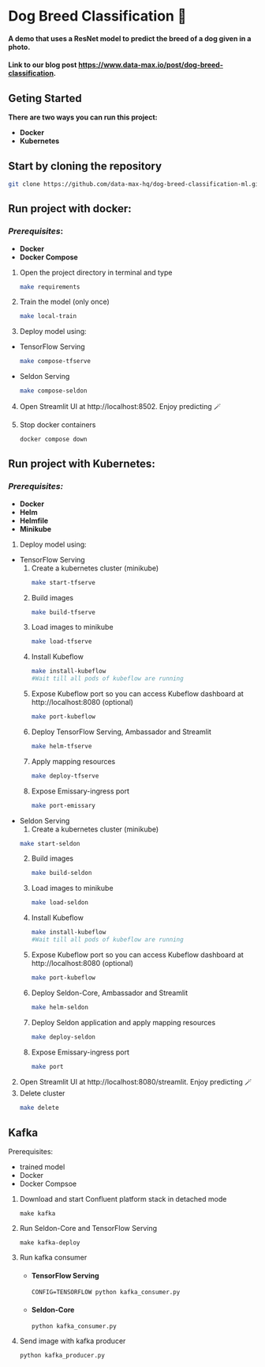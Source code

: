 # Dog Breed Classification 🐶
#### A demo that uses a ResNet model to predict the breed of a dog given in a photo.
#### Link to our blog post https://www.data-max.io/post/dog-breed-classification.

## Geting Started
**There are two ways you can run this project:**
- **Docker**
- **Kubernetes**

## Start by cloning the repository
```bash
git clone https://github.com/data-max-hq/dog-breed-classification-ml.git
```
## Run project with docker:
### *Prerequisites*:
- **Docker**
- **Docker Compose**


1. Open the project directory in terminal and type
    ```bash
    make requirements
    ```
2. Train the model (only once)
    ```bash
    make local-train
    ```
3. Deploy model using:
- TensorFlow Serving
    ```bash
    make compose-tfserve
    ```
- Seldon Serving
    ```bash
    make compose-seldon
    ```
4. Open Streamlit UI at http://localhost:8502. Enjoy predicting 🪄

5. Stop docker containers
    ```bash
    docker compose down
    ```

## Run project with Kubernetes:
### *Prerequisites:*
- **Docker**
- **Helm**
- **Helmfile**
- **Minikube**

1. Deploy model using:
- TensorFlow Serving
    1. Create a kubernetes cluster (minikube)
        ```bash
        make start-tfserve
        ```
    2. Build images
        ```bash
        make build-tfserve
        ```
    3. Load images to minikube
        ```bash
        make load-tfserve
        ```
    4. Install Kubeflow
        ```bash
        make install-kubeflow
        #Wait till all pods of kubeflow are running
        ```
    5. Expose Kubeflow port so you can access Kubeflow dashboard at http://localhost:8080 (optional)
        ```bash
        make port-kubeflow
        ```
    6. Deploy TensorFlow Serving, Ambassador and Streamlit
        ```bash
        make helm-tfserve
        ```
    7. Apply mapping resources
        ```bash
        make deploy-tfserve
        ```
    8. Expose Emissary-ingress port
        ```bash
        make port-emissary
        ```
- Seldon Serving
    1. Create a kubernetes cluster (minikube)
    ```bash
    make start-seldon
    ```
    2. Build images
        ```bash
        make build-seldon
        ```
    3. Load images to minikube
        ```bash
        make load-seldon
        ```
    4. Install Kubeflow
        ```bash
        make install-kubeflow
        #Wait till all pods of kubeflow are running
        ```
    5. Expose Kubeflow port so you can access Kubeflow dashboard at http://localhost:8080 (optional)
        ```bash
        make port-kubeflow
        ```
    6. Deploy Seldon-Core, Ambassador and Streamlit
        ```bash
        make helm-seldon
        ```
    7. Deploy Seldon application and apply mapping resources
        ```bash
        make deploy-seldon
        ```
    8. Expose Emissary-ingress port
        ```bash
        make port
        ```
2. Open Streamlit UI at http://localhost:8080/streamlit. Enjoy predicting 🪄
3. Delete cluster
    ```bash
    make delete
    ```
## Kafka
Prerequisites:
* trained model
* Docker
* Docker Compsoe
1. Download and start Confluent platform stack in detached mode
    ```
    make kafka
    ```
2. Run Seldon-Core and TensorFlow Serving
    ```
    make kafka-deploy
    ```
3. Run kafka consumer

    * #### TensorFlow Serving
        ```
        CONFIG=TENSORFLOW python kafka_consumer.py
        ```
    * #### Seldon-Core
        ```
        python kafka_consumer.py
        ```
4. Send image with kafka producer
    ```
    python kafka_producer.py
    ```